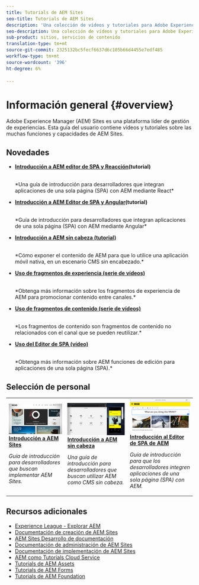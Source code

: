 ```yaml
---
title: Tutorials de AEM Sites
seo-title: Tutorials de AEM Sites
description: 'Una colección de vídeos y tutoriales para Adobe Experience Manager Sites. '
seo-description: Una colección de vídeos y tutoriales para Adobe Experience Manager Sites
sub-product: sitios, servicios de contenido
translation-type: tm+mt
source-git-commit: 2325132bc5fecf6637d6c105b66d4455e7edf485
workflow-type: tm+mt
source-wordcount: '396'
ht-degree: 6%

---
```



# Información general {#overview}

Adobe Experience Manager (AEM) Sites es una plataforma líder de gestión de experiencias. Esta guía del usuario contiene vídeos y tutoriales sobre las muchas funciones y capacidades de AEM Sites.

## Novedades

* **[Introducción a AEM editor de SPA y Reacción](https://docs.adobe.com/content/help/en/experience-manager-learn/spa-react-tutorial/overview.html)(tutorial)**

   <br>
   *Una guía de introducción para desarrolladores que integran aplicaciones de una sola página (SPA) con AEM mediante React*

* **[Introducción a AEM Editor de SPA y Angular](https://docs.adobe.com/content/help/en/experience-manager-learn/spa-angular-tutorial/overview.html)(tutorial)**

   <br>
   *Guía de introducción para desarrolladores que integran aplicaciones de una sola página (SPA) con AEM mediante Angular*

* **[Introducción a AEM sin cabeza (tutorial)](https://docs.adobe.com/content/help/en/experience-manager-learn/getting-started-with-aem-headless/overview.html)**

   <br>
   *Cómo exponer el contenido de AEM para que lo utilice una aplicación móvil nativa, en un escenario CMS sin encabezado.*

* **[Uso de fragmentos de experiencia (serie de vídeos)](./experience-fragments/experience-fragments-feature-video-use.md)**

   <br>
   *Obtenga más información sobre los fragmentos de experiencia de AEM para promocionar contenido entre canales.*

* **[Uso de fragmentos de contenido (serie de vídeos)](./content-fragments/content-fragments-feature-video-use.md)**

   <br>
   *Los fragmentos de contenido son fragmentos de contenido no relacionados con el canal que se pueden reutilizar.*

* **[Uso del Editor de SPA (vídeo)](./spa-editor/spa-editor-framework-feature-video-use.md)**

   <br>
   *Obtenga más información sobre AEM funciones de edición para aplicaciones de una sola página (SPA).*

## Selección de personal

<table>
<tr>
  <td>
    <a href="https://docs.adobe.com/content/help/en/experience-manager-learn/getting-started-wknd-tutorial-develop/overview.html">
      <img alt="Introducción a AEM Sites: Tutorial de WKND" src="./assets/aem-wknd-tutorial.png" />
    </a>
    <div>
      <a href="https://docs.adobe.com/content/help/en/experience-manager-learn/getting-started-wknd-tutorial-develop/overview.html">
    <strong>Introducción a AEM Sites</strong>
    </a>
    </div>
    <p>
    <em>Guía de introducción para desarrolladores que buscan implementar AEM Sites.</em>
    <p>
  </td>
  <td>
    <a href="https://docs.adobe.com/content/help/en/experience-manager-learn/getting-started-with-aem-headless/overview.html">
    <img alt="Introducción a AEM sin cabeza" src="./assets/aem-headless-tutorial.png" />
    </a>
    <div>
    <a href="https://docs.adobe.com/content/help/en/experience-manager-learn/getting-started-with-aem-headless/overview.html">
    <strong>Introducción a AEM sin cabeza</strong>
    </a>
    </div>
    <p>
    <em>Una guía de introducción para desarrolladores que buscan utilizar AEM como CMS sin cabeza.</em>
    </p>
  </td>
  <td>
    <a href="https://docs.adobe.com/content/help/en/experience-manager-learn/spa-react-tutorial/overview.html">
      <img alt="Introducción al Editor de SPA de AEM" src="./assets/aem-wknd-spa-editor-tutorial.png" />
    </a>
     <div>
      <a href="https://docs.adobe.com/content/help/en/experience-manager-learn/spa-react-tutorial/overview.html">
        <strong>Introducción al Editor de SPA de AEM</strong>
      </a>
    </div>
    <p>
    <em>Guía de introducción para que los desarrolladores integren aplicaciones de una sola página (SPA) con AEM.</em>
    <p>
  </td>
</tr>
</table>

## Recursos adicionales

* [Experience League - Explorar AEM](https://experienceleague.adobe.com/#recommended/solutions/experience-manager)
* [Documentación de creación de AEM Sites](https://helpx.adobe.com/experience-manager/6-5/sites/authoring/user-guide.html)
* [AEM Sites Desarrollo de documentación](https://helpx.adobe.com/experience-manager/6-5/sites/developing/user-guide.html)
* [Documentación de administración de AEM Sites](https://helpx.adobe.com/experience-manager/6-5/sites/administering/user-guide.html)
* [Documentación de implementación de AEM Sites](https://helpx.adobe.com/experience-manager/6-5/sites/deploying/user-guide.html)
* [AEM como Tutorials Cloud Service](/help/cloud-service/overview.md)
* [Tutorials de AEM Assets](/help/assets/overview.md)
* [Tutorials de AEM Forms](/help/forms/overview.md)
* [Tutorials de AEM Foundation](/help/foundation/overview.md)
